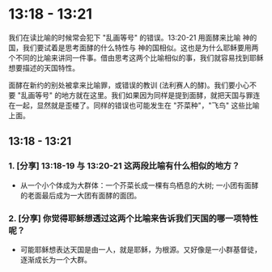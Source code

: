 # 13:18 - 13:21 

我们在读比喻的时候常会犯下 "乱画等号" 的错误。13:20-21 用面酵来比喻 神的国，我们要试着是思考面酵的什么特性与 神的国相似。这也是为什么耶稣要用两个不同的比喻来讲同一件事。借由思考这两个比喻相似的事，我们就容易找到耶稣想要描述的天国特性。

面酵在新约的别处被拿来比喻罪，或错误的教训 (法利赛人的酵)。我们要小心不要 "乱画等号" 的地方就在这里。我们如果因为同样是提到面酵，就把天国与罪连在一起，显然就是歪楼了。同样的错误也可能发生在 "芥菜种"，"飞鸟" 这些比喻上面。

## 13:18 - 13:21 

### 1. [分享] 13:18-19 与 13:20-21 这两段比喻有什么相似的地方？

* 从一个小个体成为大群体：一个芥菜长成一棵有鸟栖息的大树; 一小团有面酵的老面最后成为一大团有面酵的面团。

### 2. [分享] 你觉得耶稣想透过这两个比喻来告诉我们天国的哪一项特性呢？

* 可能耶稣想表达天国是由一人，就是耶稣，为根源。又好像是一小群基督徒，逐渐成长为一个大群。
